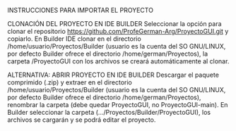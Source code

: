 INSTRUCCIONES PARA IMPORTAR EL PROYECTO

CLONACIÓN DEL PROYECTO EN IDE BUILDER
Seleccionar la opción para clonar el repositorio https://github.com/ProfeGerman-Arg/ProyectoGUI.git y copiarlo. En Builder IDE clonar en el directorio /home/usuario/Proyectos/Builder (usuario es la cuenta del SO GNU/LINUX, por defecto Builder ofrece el directorio /home/german/Proyectos), la carpeta /ProyectoGUI con los archivos se creará automáticamente al clonar.

ALTERNATIVA: ABRIR PROYECTO EN IDE BUILDER
Descargar el paquete comprimido (.zip) y extraer en el directorio /home/usuario/Proyectos/Builder (usuario es la cuenta del SO GNU/LINUX, por defecto Builder ofrece el directorio /home/german/Proyectos), renombrar la carpeta (debe quedar ProyectoGUI, no ProyectoGUI-main). En Builder seleccionar la carpeta (.../Proyectos/Builder/ProyectoGUI), los archivos se cargarán y se podrá editar el proyecto.
